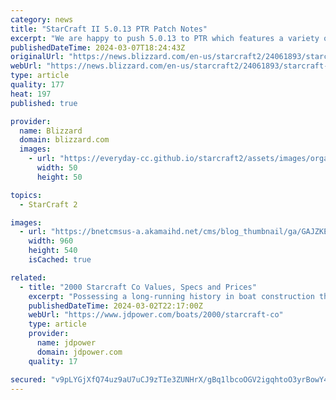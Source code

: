 ```yaml
---
category: news
title: "StarCraft II 5.0.13 PTR Patch Notes"
excerpt: "We are happy to push 5.0.13 to PTR which features a variety of Map Pool Updates and Balance."
publishedDateTime: 2024-03-07T18:24:43Z
originalUrl: "https://news.blizzard.com/en-us/starcraft2/24061893/starcraft-ii-5-0-13-ptr-patch-notes"
webUrl: "https://news.blizzard.com/en-us/starcraft2/24061893/starcraft-ii-5-0-13-ptr-patch-notes"
type: article
quality: 177
heat: 197
published: true

provider:
  name: Blizzard
  domain: blizzard.com
  images:
    - url: "https://everyday-cc.github.io/starcraft2/assets/images/organizations/blizzard.com-50x50.jpg"
      width: 50
      height: 50

topics:
  - StarCraft 2

images:
  - url: "https://bnetcmsus-a.akamaihd.net/cms/blog_thumbnail/ga/GAJZKEC09RPX1554829654442.jpg"
    width: 960
    height: 540
    isCached: true

related:
  - title: "2000 Starcraft Co Values, Specs and Prices"
    excerpt: "Possessing a long-running history in boat construction that reaches back to 1903, Starcraft is experienced in building boats with aluminum and fiberglass hulls. Starcraft produces a wide range of watercraft, offering a diverse assortment of fishing ..."
    publishedDateTime: 2024-03-02T22:17:00Z
    webUrl: "https://www.jdpower.com/boats/2000/starcraft-co"
    type: article
    provider:
      name: jdpower
      domain: jdpower.com
    quality: 17

secured: "v9pLYGjXfQ74uz9aU7uCJ9zTIe3ZUNHrX/gBq1lbcoOGV2igqhtoO3yrBowY4ZqLMGTd5i25FxFhb1W5HBTG/e3ndSBWX8ZwhPYtVoEUv6hqertx6+p5/kDx/svEkGS4LVpcYT/pDQUlD7Rn7TI5nTbdzv1Q/WovdscAVmA1oHi3uoF70+wjl5dl8z2MfLvjfcbXSAxL6EVmyZHI2tNqfamLgedYaLqdtRKLGtNDaUb05ri38v1dpsQHnuFaAhsT61IS4G9FUmGDcl2Te5HloPPS10v6PWmrhnTXC/wWiZwix4Y1xSKE9/5eotClJtCR107VXcppWs82dfR78hFFFzY3WJ/VZ0I2ld2MQy4/GJo=;bgSiBut2n5G3z4FkDW/YjA=="
---
```


